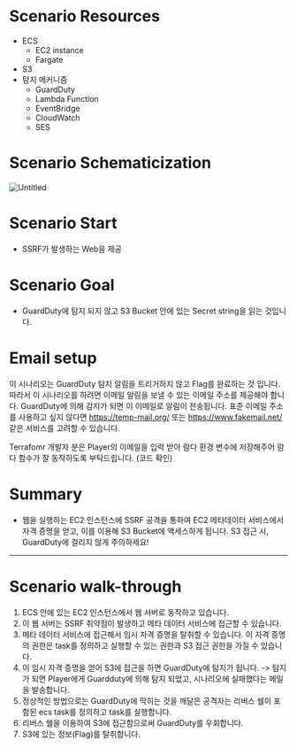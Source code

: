 # Scenario Resources

- ECS
    - EC2 instance
    - Fargate
- S3
- 탐지 메커니즘
    - GuardDuty
    - Lambda Function
    - EventBridge
    - CloudWatch
    - SES

# Scenario **Schematicization**

![Untitled](https://prod-files-secure.s3.us-west-2.amazonaws.com/20e97f8e-ada7-4ab6-8e8f-08d05d825976/190831e4-8402-4c8c-bfb5-0a5b6b1429f2/Untitled.png)

# Scenario Start

- SSRF가 발생하는 Web을 제공

# Scenario Goal

- GuardDuty에 탐지 되지 않고 S3 Bucket 안에 있는 Secret string을 읽는 것입니다.

# Email setup

이 시나리오는 GuardDuty 탐지 알림을 트리거하지 않고 Flag를 완료하는 것 입니다. 따라서 이 시나리오를 하려면 이메일 알림을 보낼 수 있는 이메일 주소를 제공해야 합니다. GuardDuty에 의해 감지가 되면 이 이메일로 알림이 전송됩니다. 표준 이메일 주소를 사용하고 싶지 않다면 https://temp-mail.org/ 또는 https://www.fakemail.net/ 같은 서비스를 고려할 수 있습니다.

Terrafomr 개발자 분은 Player의 이메일을 입력 받아 람다 환경 변수에 저장해주어 람다 함수가 잘 동작하도록 부탁드립니다. (코드 확인)

# Summary

- 웹을 실행하는 EC2 인스턴스에 SSRF 공격을 통하여 EC2 메타데이터 서비스에서 자격 증명을 얻고,  이를 이용해 S3 Bucket에 액세스하게 됩니다. S3 접근 시, GuardDuty에 걸리지 않게 주의하세요!

---

# Scenario walk-through

1. ECS 안에 있는 EC2 인스턴스에서 웹 서버로 동작하고 있습니다.
2. 이 웹 서버는 SSRF 취약점이 발생하고 메타 데이터 서비스에 접근할 수 있습니다.
3. 메타 데이터 서비스에 접근해서 임시 자격 증명을 탈취할 수 있습니다. 이 자격 증명의 권한은 task를 정의하고 실행할 수 있는 권한과 S3 접근 권한을 가질 수 있습니다.
4. 이 임시 자격 증명을 얻어 S3에 접근을 하면 GuardDuty에 탐지가 됩니다. -> 탐지가 되면 Player에게 Guardduty에 의해 탐지 되었고, 시나리오에 실패했다는 메일을 발송합니다.
5. 정상적인 방법으로는 GuardDuty에 막히는 것을 깨달은 공격자는 리버스 쉘이 포함된 ecs task를 정의하고 task를 실행합니다.
6. 리버스 쉘을 이용하여 S3에 접근함으로써 GuardDuty를 우회합니다.
7. S3에 있는 정보(Flag)를 탈취합니다.